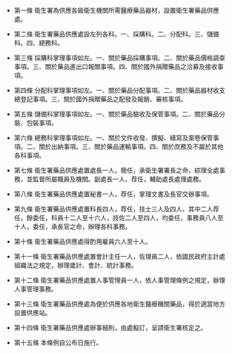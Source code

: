 * 第一條 衛生署為供應各級衛生機關所需醫療藥品器材，設置衛生署藥品供應處。

* 第二條 衛生署藥品供應處設左列各科。一、採購科。二、分配科。三、儲備科。四、總務科。

* 第三條 採購科掌理事項如左。一、關於藥品採購事項。二、關於藥品價格調查事項。三、關於藥品進出口報關事項。四、關於國外捐贈藥品之洽募及接收事項。

* 第四條 分配科掌理事項如左。一、關於藥品分配事項。二、關於藥品器材收支總登記事項。三、關於國外捐贈藥品之配發及報銷、審核事項。

* 第五條 儲備科掌理事項如左。一、關於藥品驗收及保管事項。二、關於藥品分裝、包裝事項。

* 第六條 總務科掌理事項如左。一、關於文件收發、撰擬、繕寫及案卷保管事項。二、關於出納事項。三、關於藥品運輸事項。四、關於庶務及不屬於其他各科事項。

* 第七條 衛生署藥品供應處置處長一人，簡任，承衛生署署長之命，綜理全處事務，並監督所屬職員及機關。副處長一人、荐任，輔助處長處理處務。

* 第八條 衛生署藥品供應處置秘書一人，荐任，掌理文書及長官交辦事項。

* 第九條 衛生署藥品供應處置科長四人，荐任，技士三人及四人，其中二人荐任，餘委任，科員十二人至十六人，技佐二人至四人，均委任，事務員八人至十人，委任，承長官之命，辦理各科事務。

* 第十條 衛生署藥品供應處得酌用雇員六人至十人。

* 第十一條 衛生署藥品供應處置會計主任一人，佐理員二人，依國民政府主計處組織法之規定，辦理歲計、會計、統計事務。

* 第十二條 衛生署藥品供應處置人事管理員一人，依人事管理條例之規定，辦理人事管理事務。

* 第十三條 衛生署藥品供應處為便於供應各地衛生醫療機關藥品，得於適當地方設置供應站。

* 第十四條 衛生署藥品供應處辦事細則，由處擬訂，呈請衛生署核定之。

* 第十五條 本條例自公布日施行。

